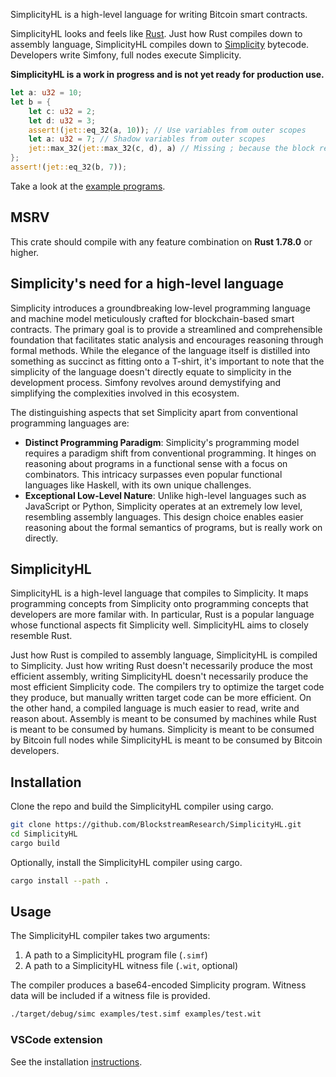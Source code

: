 SimplicityHL is a high-level language for writing Bitcoin smart contracts.

SimplicityHL looks and feels like [Rust](https://www.rust-lang.org). Just how Rust compiles down to assembly language, SimplicityHL compiles down to [Simplicity](https://github.com/BlockstreamResearch/simplicity) bytecode. Developers write Simfony, full nodes execute Simplicity.

**SimplicityHL is a work in progress and is not yet ready for production use.**

```rust
let a: u32 = 10;
let b = {
    let c: u32 = 2;
    let d: u32 = 3;
    assert!(jet::eq_32(a, 10)); // Use variables from outer scopes
    let a: u32 = 7; // Shadow variables from outer scopes
    jet::max_32(jet::max_32(c, d), a) // Missing ; because the block returns a value
};
assert!(jet::eq_32(b, 7));
```

Take a look at the [example programs](https://github.com/BlockstreamResearch/simfony/tree/master/examples).

## MSRV

This crate should compile with any feature combination on **Rust 1.78.0** or higher.

## Simplicity's need for a high-level language

Simplicity introduces a groundbreaking low-level programming language and machine model meticulously crafted for blockchain-based smart contracts. The primary goal is to provide a streamlined and comprehensible foundation that facilitates static analysis and encourages reasoning through formal methods. While the elegance of the language itself is distilled into something as succinct as fitting onto a T-shirt, it's important to note that the simplicity of the language doesn't directly equate to simplicity in the development process. Simfony revolves around demystifying and simplifying the complexities involved in this ecosystem.

The distinguishing aspects that set Simplicity apart from conventional programming languages are:

- **Distinct Programming Paradigm**: Simplicity's programming model requires a paradigm shift from conventional programming. It hinges on reasoning about programs in a functional sense with a focus on combinators. This intricacy surpasses even popular functional languages like Haskell, with its own unique challenges.
- **Exceptional Low-Level Nature**: Unlike high-level languages such as JavaScript or Python, Simplicity operates at an extremely low level, resembling assembly languages. This design choice enables easier reasoning about the formal semantics of programs, but is really work on directly.

## SimplicityHL

SimplicityHL is a high-level language that compiles to Simplicity. It maps programming concepts from Simplicity onto programming concepts that developers are more familar with. In particular, Rust is a popular language whose functional aspects fit Simplicity well. SimplicityHL aims to closely resemble Rust.

Just how Rust is compiled to assembly language, SimplicityHL is compiled to Simplicity. Just how writing Rust doesn't necessarily produce the most efficient assembly, writing SimplicityHL doesn't necessarily produce the most efficient Simplicity code. The compilers try to optimize the target code they produce, but manually written target code can be more efficient. On the other hand, a compiled language is much easier to read, write and reason about. Assembly is meant to be consumed by machines while Rust is meant to be consumed by humans. Simplicity is meant to be consumed by Bitcoin full nodes while SimplicityHL is meant to be consumed by Bitcoin developers.

## Installation

Clone the repo and build the SimplicityHL compiler using cargo.

```bash
git clone https://github.com/BlockstreamResearch/SimplicityHL.git
cd SimplicityHL
cargo build
```

Optionally, install the SimplicityHL compiler using cargo.

```bash
cargo install --path .
```

## Usage

The SimplicityHL compiler takes two arguments:

1. A path to a SimplicityHL program file (`.simf`)
1. A path to a SimplicityHL witness file (`.wit`, optional)

The compiler produces a base64-encoded Simplicity program. Witness data will be included if a witness file is provided.

```bash
./target/debug/simc examples/test.simf examples/test.wit
```

### VSCode extension

See the installation [instructions](./vscode/README.md).
